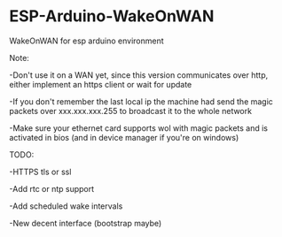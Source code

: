 # ESP-Arduino-WakeOnWAN
WakeOnWAN for esp arduino environment

Note: 

-Don't use it on a WAN yet, since this version communicates over http, either implement an https client or wait for update 

-If you don't remember the last local ip the machine had send the magic packets over xxx.xxx.xxx.255 to broadcast it to the whole network

-Make sure your ethernet card supports wol with magic packets and is activated in bios (and in device manager if you're on windows)


  
TODO:

-HTTPS tls or ssl

-Add rtc or ntp support

-Add scheduled wake intervals

-New decent interface (bootstrap maybe)

